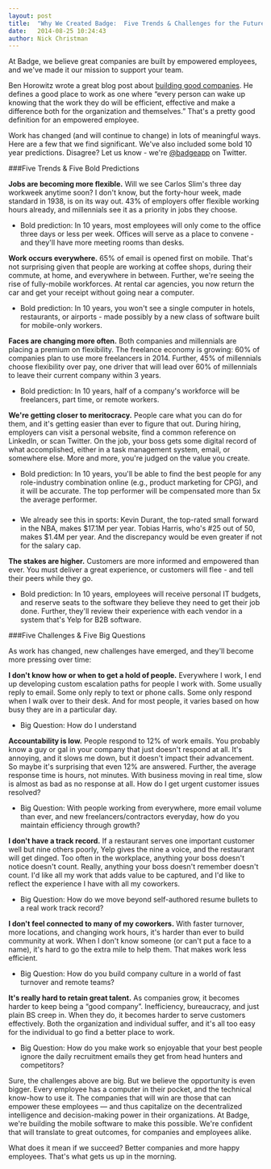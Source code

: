 ```yaml
---
layout: post
title:  "Why We Created Badge:  Five Trends & Challenges for the Future of Work"
date:   2014-08-25 10:24:43
author: Nick Christman
---
```


At Badge, we believe great companies are built by empowered employees, and we've made it our mission to support your team.

Ben Horowitz wrote a great blog post about [building good companies](http://www.bhorowitz.com/a_good_place_to_work%EF%BB%BF).  He defines a good place to work as one where “every person can wake up knowing that the work they do will be efficient, effective and make a difference both for the organization and themselves.”  That's a pretty good definition for an empowered employee.  

Work has changed (and will continue to change) in lots of meaningful ways.  Here are a few that we find significant.  We've also included some bold 10 year predictions.  Disagree?  Let us know - we're [@badgeapp](https://twitter.com/badgeapp) on Twitter.

###Five Trends & Five Bold Predictions

**Jobs are becoming more flexible.** Will we see Carlos Slim's three day workweek anytime soon?  I don't know, but the forty-hour week, made standard in 1938, is on its way out.  43% of employers offer flexible working hours already, and millennials see it as a priority in jobs they choose.

* Bold prediction:  In 10 years, most employees will only come to the office three days or less per week.  Offices will serve as a place to convene - and they'll have more meeting rooms than desks.

**Work occurs everywhere.** 65% of email is opened first on mobile.  That's not surprising given that people are working at coffee shops, during their commute, at home, and everywhere in between. Further, we're seeing the rise of fully-mobile workforces.  At rental car agencies, you now return the car and get your receipt without going near a computer.

* Bold prediction:  In 10 years, you won't see a single computer in hotels, restaurants, or airports - made possibly by a new class of software built for mobile-only workers.

**Faces are changing more often.** Both companies and millennials are placing a premium on flexibility. The freelance economy is growing:  60% of companies plan to use more freelancers in 2014.  Further, 45% of millennials choose flexibility over pay, one driver that will lead over 60% of millennials to leave their current company within 3 years.

* Bold prediction:  In 10 years, half of a company's workforce will be freelancers, part time, or remote workers.

**We're getting closer to meritocracy.** People care what you can do for them, and it's getting easier than ever to figure that out.  During hiring, employers can visit a personal website, find a common reference on LinkedIn, or scan Twitter.  On the job, your boss gets some digital record of what accomplished, either in a task management system, email, or somewhere else.  More and more, you're judged on the value you create.

* Bold prediction:  In 10 years, you'll be able to find the best people for any role-industry combination online (e.g., product marketing for CPG), and it will be accurate.  The top performer will be compensated more than 5x the average performer.            
   
###

* We already see this in sports: Kevin Durant, the top-rated small forward in the NBA, makes $17.1M per year.  Tobias Harris, who's #25 out of 50, makes $1.4M per year.  And the discrepancy would be even greater if not for the salary cap.

**The stakes are higher.** Customers are more informed and empowered than ever.  You must deliver a great experience, or customers will flee - and tell their peers while they go.

* Bold prediction:  In 10 years, employees will receive personal IT budgets, and reserve seats to the software they believe they need to get their job done.  Further, they'll review their experience with each vendor in a system that's Yelp for B2B software.


###Five Challenges & Five Big Questions

As work has changed, new challenges have emerged, and they'll become more pressing over time:

**I don't know how or when to get a hold of people.** Everywhere I work, I end up developing custom escalation paths for people I work with.  Some usually reply to email.  Some only reply to text or phone calls.  Some only respond when I walk over to their desk.  And for most people, it varies based on how busy they are in a particular day.
    
* Big Question:  How do I understand

**Accountability is low.** People respond to 12% of work emails.  You probably know a guy or gal in your company that just doesn't respond at all.  It's annoying, and it slows me down, but it doesn't impact their advancement.  So maybe it's surprising that even 12% are answered.  Further, the average response time is hours, not minutes.  With business moving in real time, slow is almost as bad as no response at all.  How do I get urgent customer issues resolved?
    
* Big Question:  With people working from everywhere, more email volume than ever, and new freelancers/contractors everyday, how do you maintain efficiency through growth?

**I don't have a track record.** If a restaurant serves one important customer well but nine others poorly, Yelp gives the nine a voice, and the restaurant will get dinged.  Too often in the workplace, anything your boss doesn't notice doesn't count.  Really, anything your boss doesn't remember doesn't count.  I'd like all my work that adds value to be captured, and I'd like to reflect the experience I have with all my coworkers.  
    
* Big Question:  How do we move beyond self-authored resume bullets to a real work track record?

**I don't feel connected to many of my coworkers.** With faster turnover, more locations, and changing work hours, it's harder than ever to build community at work.  When I don't know someone (or can't put a face to a name), it's hard to go the extra mile to help them.  That makes work less efficient.  

* Big Question:  How do you build company culture in a world of fast turnover and remote teams?

**It's really hard to retain great talent.** As companies grow, it becomes harder to keep being a “good company”.  Inefficiency, bureaucracy, and just plain BS creep in.  When they do, it becomes harder to serve customers effectively.  Both the organization and individual suffer, and it's all too easy for the individual to go find a better place to work.
    
* Big Question:  How do you make work so enjoyable that your best people ignore the daily recruitment emails they get from head hunters and competitors?


Sure, the challenges above are big.  But we believe the opportunity is even bigger.  Every employee has a computer in their pocket, and the technical know-how to use it.  The companies that will win are those that can empower these employees — and thus capitalize on the decentralized intelligence and decision-making power in their organizations. At Badge, we're building the mobile software to make this possible.  We're confident that will translate to great outcomes, for companies and employees alike.

What does it mean if we succeed?  Better companies and more happy employees.  That's what gets us up in the morning.